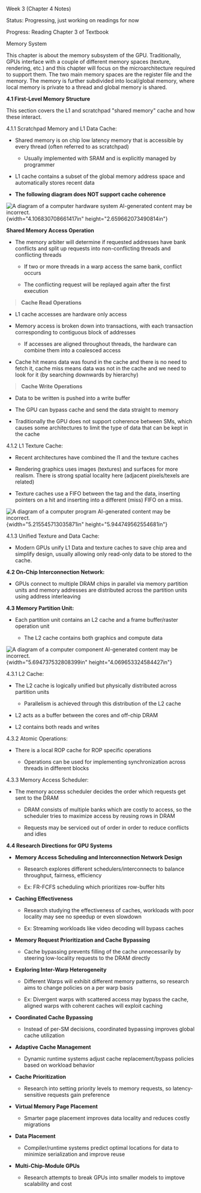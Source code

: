 Week 3 (Chapter 4 Notes)

Status: Progressing, just working on readings for now

Progress: Reading Chapter 3 of Textbook

Memory System

This chapter is about the memory subsystem of the GPU. Traditionally,
GPUs interface with a couple of different memory spaces (texture,
rendering, etc.) and this chapter will focus on the microarchitecture
required to support them. The two main memory spaces are the register
file and the memory. The memory is further subdivided into local/global
memory, where local memory is private to a thread and global memory is
shared.

**4.1 First-Level Memory Structure**

This section covers the L1 and scratchpad "shared memory" cache and how
these interact.

4.1.1 Scratchpad Memory and L1 Data Cache:

-   Shared memory is on chip low latency memory that is accessible by
    every thread (often referred to as scratchpad)

    -   Usually implemented with SRAM and is explicitly managed by
        programmer

-   L1 cache contains a subset of the global memory address space and
    automatically stores recent data

-   **The following diagram does NOT support cache coherence**

![A diagram of a computer hardware system AI-generated content may be
incorrect.](image9.png){width="4.106830708661417in"
height="2.659662073490814in"}

**Shared Memory Access Operation**

-   The memory arbiter will determine if requested addresses have bank
    conflicts and split up requests into non-conflicting threads and
    conflicting threads

    -   If two or more threads in a warp access the same bank, conflict
        occurs

    -   The conflicting request will be replayed again after the first
        execution

> **Cache Read Operations**

-   L1 cache accesses are hardware only access

-   Memory access is broken down into transactions, with each
    transaction corresponding to contiguous block of addresses

    -   If accesses are aligned throughout threads, the hardware can
        combine them into a coalesced access

-   Cache hit means data was found in the cache and there is no need to
    fetch it, cache miss means data was not in the cache and we need to
    look for it (by searching downwards by hierarchy)

> **Cache Write Operations**

-   Data to be written is pushed into a write buffer

-   The GPU can bypass cache and send the data straight to memory

-   Traditionally the GPU does not support coherence between SMs, which
    causes some architectures to limit the type of data that can be kept
    in the cache

4.1.2 L1 Texture Cache:

-   Recent architectures have combined the l1 and the texture caches

-   Rendering graphics uses images (textures) and surfaces for more
    realism. There is strong spatial locality here (adjacent
    pixels/texels are related)

-   Texture caches use a FIFO between the tag and the data, inserting
    pointers on a hit and inserting into a different (miss) FIFO on a
    miss.

![A diagram of a computer program AI-generated content may be
incorrect.](image10.png){width="5.215545713035871in"
height="5.944749562554681in"}

4.1.3 Unified Texture and Data Cache:

-   Modern GPUs unify L1 Data and texture caches to save chip area and
    simplify design, usually allowing only read-only data to be stored
    to the cache.

**4.2 On-Chip Interconnection Network:**

-   GPUs connect to multiple DRAM chips in parallel via memory partition
    units and memory addresses are distributed across the partition
    units using address interleaving

**4.3 Memory Partition Unit:**

-   Each partition unit contains an L2 cache and a frame buffer/raster
    operation unit

    -   The L2 cache contains both graphics and compute data

![A diagram of a computer component AI-generated content may be
incorrect.](image11.png){width="5.694737532808399in"
height="4.069653324584427in"}

4.3.1 L2 Cache:

-   The L2 cache is logically unified but physically distributed across
    partition units

    -   Parallelism is achieved through this distribution of the L2
        cache

-   L2 acts as a buffer between the cores and off-chip DRAM

-   L2 contains both reads and writes

4.3.2 Atomic Operations:

-   There is a local ROP cache for ROP specific operations

    -   Operations can be used for implementing synchronization across
        threads in different blocks

4.3.3 Memory Access Scheduler:

-   The memory access scheduler decides the order which requests get
    sent to the DRAM

    -   DRAM consists of multiple banks which are costly to access, so
        the scheduler tries to maximize access by reusing rows in DRAM

    -   Requests may be serviced out of order in order to reduce
        conflicts and idles

**4.4 Research Directions for GPU Systems**

-   **Memory Access Scheduling and Interconnection Network Design**

    -   Research explores different schedulers/interconnects to balance
        throughput, fairness, efficiency

    -   Ex: FR-FCFS scheduling which prioritizes row-buffer hits

-   **Caching Effectiveness**

    -   Research studying the effectiveness of caches, workloads with
        poor locality may see no speedup or even slowdown

    -   Ex: Streaming workloads like video decoding will bypass caches

-   **Memory Request Prioritization and Cache Bypassing**

    -   Cache bypassing prevents filling of the cache unnecessarily by
        steering low-locality requests to the DRAM directly

-   **Exploring Inter-Warp Heterogeneity**

    -   Different Warps will exhibit different memory patterns, so
        research aims to change policies on a per warp basis

    -   Ex: Divergent warps with scattered access may bypass the cache,
        aligned warps with coherent caches will exploit caching

-   **Coordinated Cache Bypassing**

    -   Instead of per-SM decisions, coordinated bypassing improves
        global cache utilization

-   **Adaptive Cache Management**

    -   Dynamic runtime systems adjust cache replacement/bypass policies
        based on workload behavior

-   **Cache Prioritization**

    -   Research into setting priority levels to memory requests, so
        latency-sensitive requests gain preference

-   **Virtual Memory Page Placement**

    -   Smarter page placement improves data locality and reduces costly
        migrations

-   **Data Placement**

    -   Compiler/runtime systems predict optimal locations for data to
        minimize serialization and improve reuse

-   **Multi-Chip-Module GPUs**

    -   Research attempts to break GPUs into smaller models to imptove
        scalability and cost
